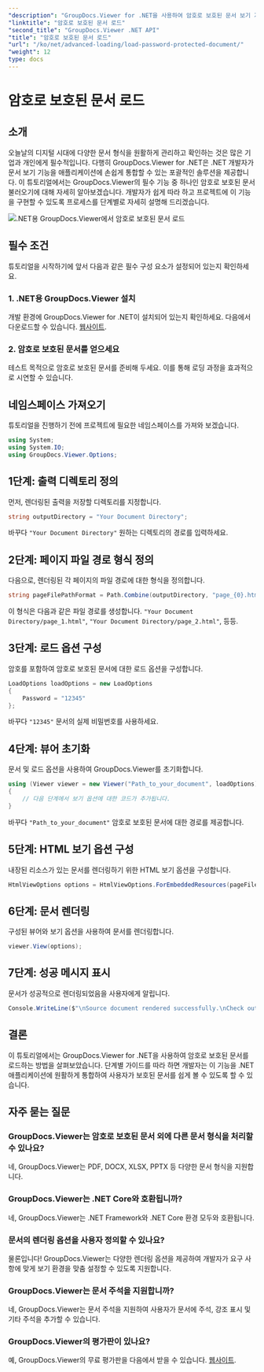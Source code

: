 ```yaml
---
"description": "GroupDocs.Viewer for .NET을 사용하여 암호로 보호된 문서 보기 기능을 .NET 애플리케이션에 손쉽게 통합하세요. 단계별 튜토리얼을 따라 원활하게 진행하세요."
"linktitle": "암호로 보호된 문서 로드"
"second_title": "GroupDocs.Viewer .NET API"
"title": "암호로 보호된 문서 로드"
"url": "/ko/net/advanced-loading/load-password-protected-document/"
"weight": 12
type: docs
---
```

# 암호로 보호된 문서 로드

## 소개
오늘날의 디지털 시대에 다양한 문서 형식을 원활하게 관리하고 확인하는 것은 많은 기업과 개인에게 필수적입니다. 다행히 GroupDocs.Viewer for .NET은 .NET 개발자가 문서 보기 기능을 애플리케이션에 손쉽게 통합할 수 있는 포괄적인 솔루션을 제공합니다. 이 튜토리얼에서는 GroupDocs.Viewer의 필수 기능 중 하나인 암호로 보호된 문서 불러오기에 대해 자세히 알아보겠습니다. 개발자가 쉽게 따라 하고 프로젝트에 이 기능을 구현할 수 있도록 프로세스를 단계별로 자세히 설명해 드리겠습니다.

![.NET용 GroupDocs.Viewer에서 암호로 보호된 문서 로드](/viewer/advanced-loading/load-password-protected-documents-img.png)

## 필수 조건
튜토리얼을 시작하기에 앞서 다음과 같은 필수 구성 요소가 설정되어 있는지 확인하세요.
### 1. .NET용 GroupDocs.Viewer 설치
개발 환경에 GroupDocs.Viewer for .NET이 설치되어 있는지 확인하세요. 다음에서 다운로드할 수 있습니다. [웹사이트](https://releases.groupdocs.com/viewer/net/).
### 2. 암호로 보호된 문서를 얻으세요
테스트 목적으로 암호로 보호된 문서를 준비해 두세요. 이를 통해 로딩 과정을 효과적으로 시연할 수 있습니다.

## 네임스페이스 가져오기
튜토리얼을 진행하기 전에 프로젝트에 필요한 네임스페이스를 가져와 보겠습니다.
```csharp
using System;
using System.IO;
using GroupDocs.Viewer.Options;
```

## 1단계: 출력 디렉토리 정의
먼저, 렌더링된 출력을 저장할 디렉토리를 지정합니다.
```csharp
string outputDirectory = "Your Document Directory";
```
바꾸다 `"Your Document Directory"` 원하는 디렉토리의 경로를 입력하세요.
## 2단계: 페이지 파일 경로 형식 정의
다음으로, 렌더링된 각 페이지의 파일 경로에 대한 형식을 정의합니다.
```csharp
string pageFilePathFormat = Path.Combine(outputDirectory, "page_{0}.html");
```
이 형식은 다음과 같은 파일 경로를 생성합니다. `"Your Document Directory/page_1.html"`, `"Your Document Directory/page_2.html"`, 등등.
## 3단계: 로드 옵션 구성
암호를 포함하여 암호로 보호된 문서에 대한 로드 옵션을 구성합니다.
```csharp
LoadOptions loadOptions = new LoadOptions
{
    Password = "12345"
};
```
바꾸다 `"12345"` 문서의 실제 비밀번호를 사용하세요.
## 4단계: 뷰어 초기화
문서 및 로드 옵션을 사용하여 GroupDocs.Viewer를 초기화합니다.
```csharp
using (Viewer viewer = new Viewer("Path_to_your_document", loadOptions))
{
    // 다음 단계에서 보기 옵션에 대한 코드가 추가됩니다.
}
```
바꾸다 `"Path_to_your_document"` 암호로 보호된 문서에 대한 경로를 제공합니다.
## 5단계: HTML 보기 옵션 구성
내장된 리소스가 있는 문서를 렌더링하기 위한 HTML 보기 옵션을 구성합니다.
```csharp
HtmlViewOptions options = HtmlViewOptions.ForEmbeddedResources(pageFilePathFormat);
```
## 6단계: 문서 렌더링
구성된 뷰어와 보기 옵션을 사용하여 문서를 렌더링합니다.
```csharp
viewer.View(options);
```
## 7단계: 성공 메시지 표시
문서가 성공적으로 렌더링되었음을 사용자에게 알립니다.
```csharp
Console.WriteLine($"\nSource document rendered successfully.\nCheck output in {outputDirectory}.");
```

## 결론
이 튜토리얼에서는 GroupDocs.Viewer for .NET을 사용하여 암호로 보호된 문서를 로드하는 방법을 살펴보았습니다. 단계별 가이드를 따라 하면 개발자는 이 기능을 .NET 애플리케이션에 원활하게 통합하여 사용자가 보호된 문서를 쉽게 볼 수 있도록 할 수 있습니다.
## 자주 묻는 질문
### GroupDocs.Viewer는 암호로 보호된 문서 외에 다른 문서 형식을 처리할 수 있나요?
네, GroupDocs.Viewer는 PDF, DOCX, XLSX, PPTX 등 다양한 문서 형식을 지원합니다.
### GroupDocs.Viewer는 .NET Core와 호환됩니까?
네, GroupDocs.Viewer는 .NET Framework와 .NET Core 환경 모두와 호환됩니다.
### 문서의 렌더링 옵션을 사용자 정의할 수 있나요?
물론입니다! GroupDocs.Viewer는 다양한 렌더링 옵션을 제공하여 개발자가 요구 사항에 맞게 보기 환경을 맞춤 설정할 수 있도록 지원합니다.
### GroupDocs.Viewer는 문서 주석을 지원합니까?
네, GroupDocs.Viewer는 문서 주석을 지원하여 사용자가 문서에 주석, 강조 표시 및 기타 주석을 추가할 수 있습니다.
### GroupDocs.Viewer의 평가판이 있나요?
예, GroupDocs.Viewer의 무료 평가판을 다음에서 받을 수 있습니다. [웹사이트](https://releases.groupdocs.com/).